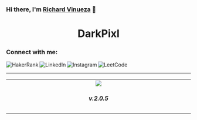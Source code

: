 ### Hi there, I'm [Richard Vinueza][website] 👋

<h1 align="center"> DarkPixl</>

### Connect with me:
[<img align="left" alt="HakerRank"  src="https://img.shields.io/badge/-Hackerrank-2EC866?style=for-the-badge&logo=HackerRank&logoColor=white" />][hackerrank]
[<img align="left" alt="LinkedIn" src="https://img.shields.io/badge/LinkedIn-0077B5?style=for-the-badge&logo=linkedin&logoColor=white" />][linkedin]
[<img align="left" alt="Instagram"  src="https://img.shields.io/badge/Instagram-E4405F?style=for-the-badge&logo=instagram&logoColor=white" />][instagram]
[<img align="left" alt="LeetCode"  src="https://img.shields.io/badge/-LeetCode-FFA116?style=for-the-badge&logo=LeetCode&logoColor=white" />][leetcode]

<br/>

<!-- ### Languages and Tools:

<table align="center">
  
  <tr><td>Main</td></tr>
  <tr>
  <td align="center" width="9999">
    <div>
      <img align="left" alt="React"  src="https://img.shields.io/badge/React-20232A?style=for-the-badge&logo=react&logoColor=61DAFB" />
      <img align="left" alt="Nextjs" src="https://img.shields.io/badge/next.js-000000?style=for-the-badge&logo=nextdotjs&logoColor=white" />
      <img align="left" alt="GraphQL" src="https://img.shields.io/badge/GraphQl-E10098?style=for-the-badge&logo=graphql&logoColor=white" />
      <img align="left" alt="HTML5" src="https://img.shields.io/badge/HTML5-E34F26?style=for-the-badge&logo=html5&logoColor=white" />
      <img align="left" alt="CSS3" src="https://img.shields.io/badge/CSS3-1572B6?style=for-the-badge&logo=css3&logoColor=white" />
      <img align="left" alt="TypeScript" src="https://img.shields.io/badge/TypeScript-007ACC?style=for-the-badge&logo=typescript&logoColor=white" />
      <img align="left" alt="JavaScript" src="https://img.shields.io/badge/JavaScript-323330?style=for-the-badge&logo=javascript&logoColor=F7DF1E" />
      <img align="left" alt="Android" src="https://img.shields.io/badge/Android-3DDC84?style=for-the-badge&logo=android&logoColor=white" />
    </div>
    </td>
  </tr>
  <tr>
    <td align="center" width="9999">
    <div>
      <img align="left" alt="Node.js" src="https://img.shields.io/badge/Node.js-339933?style=for-the-badge&logo=nodedotjs&logoColor=white" />
      <img align="left" alt="Nginx" src="https://img.shields.io/badge/Nginx-009639?style=for-the-badge&logo=nginx&logoColor=white" />
      <img align="left" alt="Docker"  src="https://img.shields.io/badge/Docker-2CA5E0?style=for-the-badge&logo=docker&logoColor=white" />
      <img align="left" alt="GitHubActions" src="https://img.shields.io/badge/GitHub_Actions-2088FF?style=for-the-badge&logo=github-actions&logoColor=white" />
    </div>
    </td>
  </tr>
  
  <tr><td>OS</td></tr><tr>
  <td align="center" width="9999">
    <div>
      <img align="left" alt="Linux"  src="https://img.shields.io/badge/Linux-FCC624?style=for-the-badge&logo=linux&logoColor=black" />
      <img align="left" alt="MacOS"  src="https://img.shields.io/badge/mac%20os-000000?style=for-the-badge&logo=apple&logoColor=white" />
    </div>
    </td>
  </tr>
  
  <tr><td>Database</td></tr><tr>
  <td align="center" width="9999">
    <div>
      <img align="left" alt="Postgresql" width="" src="https://img.shields.io/badge/PostgreSQL-316192?style=for-the-badge&logo=postgresql&logoColor=white"/>
      <img align="left" alt="MySQL"  src="https://img.shields.io/badge/MySQL-005C84?style=for-the-badge&logo=mysql&logoColor=white" />
      <img align="left" alt="MariaDB"  src="https://img.shields.io/badge/MariaDB-003545?style=for-the-badge&logo=mariadb&logoColor=white" />
      <img align="left" alt="MongoDB" src="https://img.shields.io/badge/MongoDB-4EA94B?style=for-the-badge&logo=mongodb&logoColor=white" />
      <img align="left" alt="MSQLS"  src="https://img.shields.io/badge/Microsoft%20SQL%20Server-CC2927?style=for-the-badge&logo=microsoft%20sql%20server&logoColor=white" />
       <img align="left" alt="SQLite"  src="https://img.shields.io/badge/SQLite-07405E?style=for-the-badge&logo=sqlite&logoColor=white" />
    </div>
    </td>
  </tr>
  
  <tr><td>Cloud</td></tr><tr>
  <td align="center" width="9999">
    <div>
      <img align="left" alt="DigitalOcean" src="https://img.shields.io/badge/Digital_Ocean-0080FF?style=for-the-badge&logo=DigitalOcean&logoColor=white" />
      <img align="left" alt="Azure" src="https://img.shields.io/badge/microsoft%20azure-0089D6?style=for-the-badge&logo=microsoft-azure&logoColor=white" />
      <img align="left" alt="Aws" src="https://img.shields.io/badge/Amazon_AWS-FF9900?style=for-the-badge&logo=amazonaws&logoColor=white" />
      <img align="left" alt="Vercel"  src="https://img.shields.io/badge/Vercel-000000?style=for-the-badge&logo=vercel&logoColor=white" />
    </div>
    </td>
  </tr>
  
  <tr><td>🧐 Linters</td></tr>
  <tr>
    <td align="center" width="9999">
      <div>
        <img align="left" alt="Eslint"  src="https://img.shields.io/badge/eslint-3A33D1?style=for-the-badge&logo=eslint&logoColor=white" />
        <img align="left" alt="Eslint"  src="https://img.shields.io/badge/prettier-1A2C34?style=for-the-badge&logo=prettier&logoColor=F7BA3E" />
      </div>
    </td>
  </tr>
  
  <tr><td>Other</td></tr><tr>
  <td align="center" width="9999">
    <div>
      <img align="left" alt="Python" src="https://img.shields.io/badge/Python-FFD43B?style=for-the-badge&logo=python&logoColor=black" />
      <img align="left" alt="Kotlin" src="https://img.shields.io/badge/Kotlin-0095D5?&style=for-the-badge&logo=kotlin&logoColor=white" />
      <img align="left" alt="R"  src="https://img.shields.io/badge/R-276DC3?style=for-the-badge&logo=r&logoColor=white" />
      <img align="left" alt="c#"  src="https://img.shields.io/badge/C%23-239120?style=for-the-badge&logo=c-sharp&logoColor=white" />
      <img align="left" alt="c++"  src="https://img.shields.io/badge/C%2B%2B-00599C?style=for-the-badge&logo=c%2B%2B&logoColor=white" />
      <img align="left" alt="Gradle" src="https://img.shields.io/badge/gradle-02303A?style=for-the-badge&logo=gradle&logoColor=white" />
      <img align="left" alt="iOS" src="https://img.shields.io/badge/iOS-000000?style=for-the-badge&logo=ios&logoColor=white" />
      <img align="left" alt="Flutter" src="https://img.shields.io/badge/Flutter-02569B?style=for-the-badge&logo=flutter&logoColor=white" />
      <img align="left" alt="ReactNative" src="https://img.shields.io/badge/React_Native-20232A?style=for-the-badge&logo=react&logoColor=61DAFB" />
      <img align="left" alt="Django"  src="https://img.shields.io/badge/Django-092E20?style=for-the-badge&logo=django&logoColor=green" />
      <img align="left" alt="Angular" src="https://img.shields.io/badge/Angular-DD0031?style=for-the-badge&logo=angular&logoColor=white" />
      <img align="left" alt="Unity" src="https://img.shields.io/badge/Unity-100000?style=for-the-badge&logo=unity&logoColor=white"/>
      <img align="left" alt="Firebase"  src="https://img.shields.io/badge/firebase-ffca28?style=for-the-badge&logo=firebase&logoColor=black" />
    </div>
    </td>
  </tr>
</table>
 -->
---
<table align="center"><tr>
  <td align="center" width="9999">
<a href="https://github.com/anuraghazra/github-readme-stats">
  <img align="center" src="https://github-readme-stats.vercel.app/api/top-langs/?username=richardnarvaez&layout=compact&count_private=true&langs_count=10" />
</a>

##### v.2.0.5

  </td>
</tr>
</table>



[website]: https://darkpixl.com
[twitter]: https://twitter.com/richardvnarvaez
[youtube]: https://youtube.com/richardvnarvaez
[instagram]: https://instagram.com/richardvnarvaez
[linkedin]: https://linkedin.com/in/richardvnarvaez
[hackerrank]: https://www.hackerrank.com/richardvnarvaez
[webdevplaylist]: https://www.youtube.com/playlist?
[jsplaylist]: https://www.youtube.com/playlist?
[cssplaylist]: https://www.youtube.com/playlist?
[reactplaylist]: https://www.youtube.com/playlist?
[leetcode]: https://leetcode.com/richardnarvaez/
